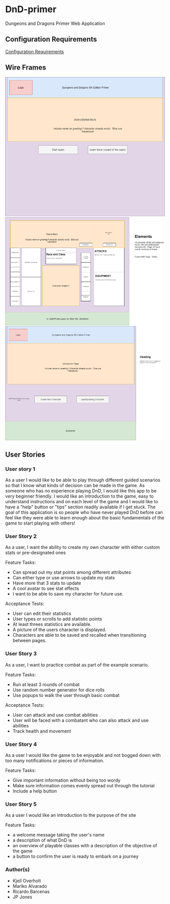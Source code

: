# DnD-primer

Dungeons and Dragons Primer Web Application

## Configuration Requirements

[Configuration Requirements](requirements.md)

## Wire Frames

![Win-Lose](readme_support/Wireframe_win-lose.png)
![Character Creation](readme_support/Wireframe_character.png)
![Landing Page](readme_support/Wireframe_landingPage.png)

## User Stories

### User story 1

As a user I would like to be able to play through different guided scenarios so that I know what kinds of decision can be made in the game. As someone who has no experience playing DnD, I would like this app to be very beginner friendly. I would like an introduction to the game, easy to understand instructions and on each level of the game and I would like to have a "help" button or "tips" section readily available if I get stuck. The goal of this application is so people who have never played DnD before can feel like they were able to learn enough about the basic fundamentals of the game to start playing with others!

### User Story 2

As a user, I want the ability to create my own character with either custom stats or pre-designated ones

Feature Tasks:

+ Can spread out my stat points among different attributes
+ Can either type or use arrows to update my stats
+ Have more that 3 stats to update
+ A cool avatar to see stat effects
+ I want to be able to save my character for future use.

Acceptance Tests:

+ User can edit their statistics
+ User types or scrolls to add statistic points
+ At least threes statistics  are available.
+ A picture of the users character is displayed.
+ Characters are able to be saved and recalled when transitioning between pages.

### User Story 3

As a user, I want to practice combat as part of the example scenario.

Feature Tasks:

+ Run at least 3 rounds of combat
+ Use random number generator for dice rolls
+ Use popups to walk the user through basic combat

Acceptance Tests:

+ User can attack and use combat abilities
+ User will be faced with a combatant who can also attack and use abilities
+ Track health and movement

### User Story 4

As a user I would like the game to be enjoyable and not bogged down with too many notifications or pieces of information.

Feature Tasks:

+ Give important information without being too wordy
+ Make sure information comes evenly spread out through the tutorial
+ Include a help button

### User Story 5

As a user I would like an introduction to the purpose of the site

Feature Tasks:

+ a welcome message taking the user's name
+ a description of what DnD is
+ an overview of playable classes with a description of the objective of the game
+ a button to confirm the user is ready to embark on a journey

### Author(s)

+ Kjell Overholt
+ Mariko Alvarado
+ Ricardo Barcenas
+ JP Jones
